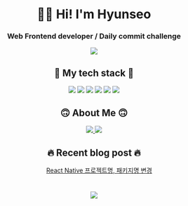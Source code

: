 <h1 align="center">👋🏼 Hi! I'm Hyunseo</h1>
<h3 align="center">Web Frontend developer / Daily commit challenge</h3>
<div align="center">
<a src="https://git.io/streak-stats">
<img src="https://github-readme-streak-stats.herokuapp.com?user=namu13&theme=dark&hide_border=true" />
</a>
</div>

<h2 align="center">🔧 My tech stack 🔧</h2>
<div align="center">
<img src="https://img.shields.io/badge/-HTML5-f05032.svg?&style=for-the-badge&logo=HTML5&logoColor=fff" />
<img src="https://img.shields.io/badge/-CSS3-1572B6.svg?&style=for-the-badge&logo=CSS3&logoColor=fff" />
<img src="https://img.shields.io/badge/-JavaScript-F7DF1E.svg?&style=for-the-badge&logo=JavaScript&logoColor=black" />
<img src="https://img.shields.io/badge/-React-61DAFB.svg?&style=for-the-badge&logo=React&logoColor=black" />
<img src="https://img.shields.io/badge/-ReactNative-222222.svg?&style=for-the-badge&logo=React&logoColor=61DAFB" />
<img src="https://img.shields.io/badge/-Git-F05032.svg?&style=for-the-badge&logo=Git&logoColor=fff" />
</div>

<h2 align="center">🙃 About Me 🙃</h2>
<div align="center">
<a href="mailto:namun1303@gmail.com">
<img src="https://img.shields.io/badge/Gmail-D14836?style=for-the-badge&logo=gmail&logoColor=white&link" />
</a>
<a href="https://velog.io/@namu">
<img src="https://img.shields.io/badge/-Tech blog-14B885.svg?&style=for-the-badge&logo=Velog&logoColor=fff" />
</a>
</div>

<h2 align="center">🔥 Recent blog post 🔥</h2>
<div align="center">
<ol><a href="https://velog.io/@namu/React-Native-%ED%94%84%EB%A1%9C%EC%A0%9D%ED%8A%B8%EB%AA%85-%ED%8C%A8%ED%82%A4%EC%A7%80%EB%AA%85-%EB%B3%80%EA%B2%BD">React Native 프로젝트명, 패키지명 변경</a>
</div>

<h1></h1>
<div align="center">
<a href="https://hits.seeyoufarm.com">
<img src="https://hits.seeyoufarm.com/api/count/incr/badge.svg?url=https%3A%2F%2Fgithub.com%2Fnamu13&count_bg=%2379C83D&title_bg=%23555555&icon=&icon_color=%23E7E7E7&title=hits&edge_flat=true)" />
</a>


<!--
**namu13/namu13** is a ✨ _special_ ✨ repository because its `README.md` (this file) appears on your GitHub profile.

Here are some ideas to get you started:

- 🔭 I’m currently working on ...
- 🌱 I’m currently learning ...
- 👯 I’m looking to collaborate on ...
- 🤔 I’m looking for help with ...
- 💬 Ask me about ...
- 📫 How to reach me: ...
- 😄 Pronouns: ...
- ⚡ Fun fact: ...
-->
